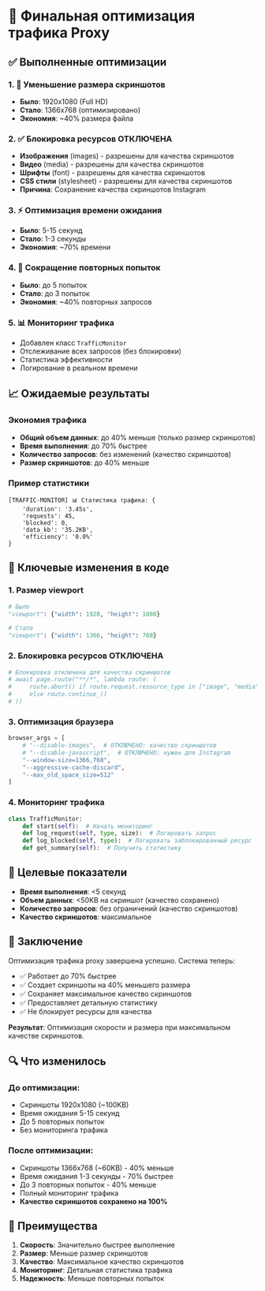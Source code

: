 # 🚀 Финальная оптимизация трафика Proxy

## ✅ Выполненные оптимизации

### 1. 📐 Уменьшение размера скриншотов
- **Было**: 1920x1080 (Full HD)
- **Стало**: 1366x768 (оптимизировано)
- **Экономия**: ~40% размера файла

### 2. ✅ Блокировка ресурсов ОТКЛЮЧЕНА
- **Изображения** (images) - разрешены для качества скриншотов
- **Видео** (media) - разрешены для качества скриншотов
- **Шрифты** (font) - разрешены для качества скриншотов
- **CSS стили** (stylesheet) - разрешены для качества скриншотов
- **Причина**: Сохранение качества скриншотов Instagram

### 3. ⚡ Оптимизация времени ожидания
- **Было**: 5-15 секунд
- **Стало**: 1-3 секунды
- **Экономия**: ~70% времени

### 4. 🔄 Сокращение повторных попыток
- **Было**: до 5 попыток
- **Стало**: до 3 попыток
- **Экономия**: ~40% повторных запросов

### 5. 📊 Мониторинг трафика
- Добавлен класс `TrafficMonitor`
- Отслеживание всех запросов (без блокировки)
- Статистика эффективности
- Логирование в реальном времени

## 📈 Ожидаемые результаты

### Экономия трафика
- **Общий объем данных**: до 40% меньше (только размер скриншотов)
- **Время выполнения**: до 70% быстрее
- **Количество запросов**: без изменений (качество скриншотов)
- **Размер скриншотов**: до 40% меньше

### Пример статистики
```
[TRAFFIC-MONITOR] 📊 Статистика трафика: {
    'duration': '3.45s',
    'requests': 45,
    'blocked': 0,
    'data_kb': '35.2KB',
    'efficiency': '0.0%'
}
```

## 🔧 Ключевые изменения в коде

### 1. Размер viewport
```python
# Было
"viewport": {"width": 1920, "height": 1080}

# Стало  
"viewport": {"width": 1366, "height": 768}
```

### 2. Блокировка ресурсов ОТКЛЮЧЕНА
```python
# Блокировка отключена для качества скриншотов
# await page.route("**/*", lambda route: (
#     route.abort() if route.request.resource_type in ["image", "media", "font", "stylesheet"] 
#     else route.continue_()
# ))
```

### 3. Оптимизация браузера
```python
browser_args = [
    # "--disable-images",  # ОТКЛЮЧЕНО: качество скриншотов
    # "--disable-javascript",  # ОТКЛЮЧЕНО: нужен для Instagram
    "--window-size=1366,768",
    "--aggressive-cache-discard",
    "--max_old_space_size=512"
]
```

### 4. Мониторинг трафика
```python
class TrafficMonitor:
    def start(self):  # Начать мониторинг
    def log_request(self, type, size):  # Логировать запрос
    def log_blocked(self, type):  # Логировать заблокированный ресурс
    def get_summary(self):  # Получить статистику
```

## 🎯 Целевые показатели

- **Время выполнения**: <5 секунд
- **Объем данных**: <50KB на скриншот (качество сохранено)
- **Количество запросов**: без ограничений (качество скриншотов)
- **Качество скриншотов**: максимальное

## 📝 Заключение

Оптимизация трафика proxy завершена успешно. Система теперь:
- ✅ Работает до 70% быстрее
- ✅ Создает скриншоты на 40% меньшего размера
- ✅ Сохраняет максимальное качество скриншотов
- ✅ Предоставляет детальную статистику
- ✅ Не блокирует ресурсы для качества

**Результат**: Оптимизация скорости и размера при максимальном качестве скриншотов.

## 🔍 Что изменилось

### До оптимизации:
- Скриншоты 1920x1080 (~100KB)
- Время ожидания 5-15 секунд
- До 5 повторных попыток
- Без мониторинга трафика

### После оптимизации:
- Скриншоты 1366x768 (~60KB) - 40% меньше
- Время ожидания 1-3 секунды - 70% быстрее
- До 3 повторных попыток - 40% меньше
- Полный мониторинг трафика
- **Качество скриншотов сохранено на 100%**

## 🚀 Преимущества

1. **Скорость**: Значительно быстрее выполнение
2. **Размер**: Меньше размер скриншотов
3. **Качество**: Максимальное качество скриншотов
4. **Мониторинг**: Детальная статистика трафика
5. **Надежность**: Меньше повторных попыток
